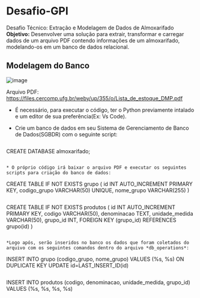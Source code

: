 # Desafio-GPI

Desafio Técnico: Extração e Modelagem de Dados de Almoxarifado
**Objetivo:** Desenvolver uma solução para extrair, transformar e carregar dados de um arquivo PDF contendo informações de um almoxarifado, modelando-os em um banco de dados relacional.

## Modelagem do Banco

![image](https://github.com/user-attachments/assets/ee60b44a-ef2f-4a8a-aae6-232cf17bd86b)


Arquivo PDF: https://files.cercomp.ufg.br/weby/up/355/o/Lista_de_estoque_DMP.pdf

* É necessário, para executar o código, ter o Python previamente intalado e um editor de sua preferência(Ex: Vs Code).
* Crie um banco de dados em seu Sistema de Gerenciamento de Banco de Dados(SGBDR) com o seguinte script:

  ```
CREATE DATABASE almoxarifado;
  ```

* O próprio código irá baixar o arquivo PDF e executar os seguintes scripts para criação do banco de dados:

```
 CREATE TABLE IF NOT EXISTS grupo (
            id INT AUTO_INCREMENT PRIMARY KEY,
            codigo_grupo VARCHAR(50) UNIQUE,
            nome_grupo VARCHAR(255)
        )

```

```
 CREATE TABLE IF NOT EXISTS produtos (
            id INT AUTO_INCREMENT PRIMARY KEY,
            codigo VARCHAR(50),
            denominacao TEXT,
            unidade_medida VARCHAR(50),
            grupo_id INT,
            FOREIGN KEY (grupo_id) REFERENCES grupo(id)
        )

```

*Logo após, serão inseridos no banco os dados que foram coletados do arquivo com os seguintes comandos dentro do arquivo *db_operations*:

```
INSERT INTO grupo (codigo_grupo, nome_grupo) 
VALUES (%s, %s)
ON DUPLICATE KEY UPDATE id=LAST_INSERT_ID(id)
```

```
INSERT INTO produtos (codigo, denominacao, unidade_medida, grupo_id)
 VALUES (%s, %s, %s, %s)
```
